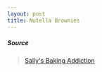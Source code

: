 ```yaml
---
layout: post
title: Nutella Brownies
---
```


##### Source
> [Sally's Baking Addiction](https://sallysbakingaddiction.com/nutella-brownies)